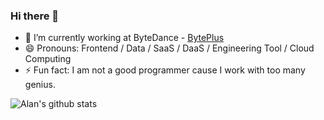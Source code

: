 ### Hi there 👋

- 🔭 I’m currently working at ByteDance - [BytePlus](https://www.byteplus.com/)
- 😄 Pronouns: Frontend / Data / SaaS / DaaS / Engineering Tool / Cloud Computing
- ⚡ Fun fact: I am not a good programmer cause I work with too many genius.

![Alan's github stats](https://github-readme-stats.vercel.app/api?username=alanwei&show_icons=true&theme=dark)
